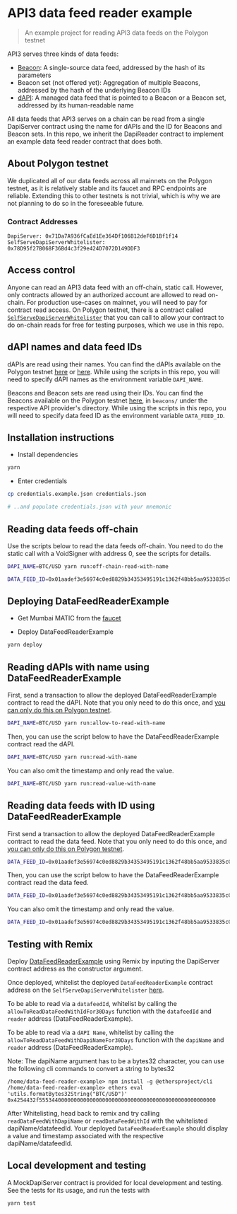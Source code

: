 # API3 data feed reader example

> An example project for reading API3 data feeds on the Polygon testnet

API3 serves three kinds of data feeds:

- [Beacon](https://medium.com/api3/beacons-building-blocks-for-web3-data-connectivity-df6ad3eb5763): A single-source
  data feed, addressed by the hash of its parameters
- Beacon set (not offered yet): Aggregation of multiple Beacons, addressed by the hash of the underlying Beacon IDs
- [dAPI](https://medium.com/api3/dapis-apis-for-dapps-53b83f8d2493): A managed data feed that is pointed to a Beacon or
  a Beacon set, addressed by its human-readable name

All data feeds that API3 serves on a chain can be read from a single DapiServer contract using the name for dAPIs and
the ID for Beacons and Beacon sets. In this repo, we inherit the DapiReader contract to implement an example data feed
reader contract that does both.

## About Polygon testnet

We duplicated all of our data feeds across all mainnets on the Polygon testnet, as it is relatively stable and its
faucet and RPC endpoints are reliable. Extending this to other testnets is not trivial, which is why we are not planning
to do so in the foreseeable future.

### Contract Addresses
```
DapiServer: 0x71Da7A936fCaEd1Ee364Df106B12deF6D1Bf1f14
SelfServeDapiServerWhitelister: 0x78D95f27B068F36Bd4c3f29e424D7072D149DDF3
```

## Access control

Anyone can read an API3 data feed with an off-chain, static call. However, only contracts allowed by an authorized
account are allowed to read on-chain. For production use-cases on mainnet, you will need to pay for contract read
access. On Polygon testnet, there is a contract called [`SelfServeDapiServerWhitelister`](https://mumbai.polygonscan.com/address/0x78D95f27B068F36Bd4c3f29e424D7072D149DDF3#writeContract) that you can call to allow your contract to do on-chain reads for free
for testing purposes, which we use in this repo.

## dAPI names and data feed IDs

dAPIs are read using their names. You can find the dAPIs available on the Polygon testnet
[here](https://docs.api3.org/dapis/reference/dapi-browser.html) or
[here](https://github.com/api3dao/operations/blob/main/data/dapis/polygon-testnet.json). While using the scripts in this
repo, you will need to specify dAPI names as the environment variable `DAPI_NAME`.

Beacons and Beacon sets are read using their IDs. You can find the Beacons available on the Polygon testnet
[here](https://github.com/api3dao/operations/tree/main/data/apis), in `beacons/` under the respective API provider's
directory. While using the scripts in this repo, you will need to specify data feed ID as the environment variable
`DATA_FEED_ID`.

## Installation instructions

- Install dependencies

```sh
yarn
```

- Enter credentials

```sh
cp credentials.example.json credentials.json

# ..and populate credentials.json with your mnemonic
```

## Reading data feeds off-chain

Use the scripts below to read the data feeds off-chain. You need to do the static call with a VoidSigner with address 0,
see the scripts for details.

```sh
DAPI_NAME=BTC/USD yarn run:off-chain-read-with-name

DATA_FEED_ID=0x01aadef3e56974c0ed8829b34353495191c1362f48bb5aa9533835c00cb2a7af yarn run:off-chain-read-with-id
```

## Deploying DataFeedReaderExample

- Get Mumbai MATIC from the [faucet](https://faucet.polygon.technology/)

- Deploy DataFeedReaderExample

```sh
yarn deploy
```

## Reading dAPIs with name using DataFeedReaderExample

First, send a transaction to allow the deployed DataFeedReaderExample contract to read the dAPI. Note that you only need
to do this once, and [you can only do this on Polygon testnet](#access-control).

```sh
DAPI_NAME=BTC/USD yarn run:allow-to-read-with-name
```

Then, you can use the script below to have the DataFeedReaderExample contract read the dAPI.

```sh
DAPI_NAME=BTC/USD yarn run:read-with-name
```

You can also omit the timestamp and only read the value.

```sh
DAPI_NAME=BTC/USD yarn run:read-value-with-name
```

## Reading data feeds with ID using DataFeedReaderExample

First send a transaction to allow the deployed DataFeedReaderExample contract to read the data feed. Note that you only
need to do this once, and [you can only do this on Polygon testnet](#access-control).

```sh
DATA_FEED_ID=0x01aadef3e56974c0ed8829b34353495191c1362f48bb5aa9533835c00cb2a7af yarn run:allow-to-read-with-id
```

Then, you can use the script below to have the DataFeedReaderExample contract read the data feed.

```sh
DATA_FEED_ID=0x01aadef3e56974c0ed8829b34353495191c1362f48bb5aa9533835c00cb2a7af yarn run:read-with-id
```

You can also omit the timestamp and only read the value.

```sh
DATA_FEED_ID=0x01aadef3e56974c0ed8829b34353495191c1362f48bb5aa9533835c00cb2a7af yarn run:read-value-with-id
```

## Testing with Remix
Deploy [DataFeedReaderExample](./contracts/DataFeedReaderExample.sol) using Remix by inputing the DapiServer contract address as the constructor argument.

Once deployed, whitelist the deployed `DataFeedReaderExample` contract address on the `SelfServeDapiServerWhitelister` [here](https://mumbai.polygonscan.com/address/0x78D95f27B068F36Bd4c3f29e424D7072D149DDF3#writeContract).

To be able to read via a `datafeedId`, whitelist by calling the `allowToReadDataFeedWithIdFor30Days` function with the `datafeedId` and `reader` address (DataFeedReaderExample).

To be able to read via a `dAPI Name`, whitelist by calling the `allowToReadDataFeedWithDapiNameFor30Days` function with the `dapiName` and `reader` address (DataFeedReaderExample).

Note: The dapiName argument has to be a bytes32 character, you can use the following cli commands to convert a string to bytes32

```
/home/data-feed-reader-example> npm install -g @ethersproject/cli
/home/data-feed-reader-example> ethers eval 'utils.formatBytes32String("BTC/USD")'
0x4254432f55534400000000000000000000000000000000000000000000000000
```

After Whitelisting, head back to remix and try calling `readDataFeedWithDapiName` or `readDataFeedWithId` with the whitelisted dapiName/datafeedId. Your deployed `DataFeedReaderExample` should display a value and timestamp associated with the respective dapiName/datafeedId.

## Local development and testing

A MockDapiServer contract is provided for local development and testing. See the tests for its usage, and run the tests
with

```sh
yarn test
```
